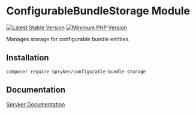 # ConfigurableBundleStorage Module
[![Latest Stable Version](https://poser.pugx.org/spryker/configurable-bundle-storage/v/stable.svg)](https://packagist.org/packages/spryker/configurable-bundle-storage)
[![Minimum PHP Version](https://img.shields.io/badge/php-%3E%3D%207.4-8892BF.svg)](https://php.net/)

Manages storage for configurable bundle entities.

## Installation

```
composer require spryker/configurable-bundle-storage
```

## Documentation

[Spryker Documentation](https://documentation.spryker.com)
